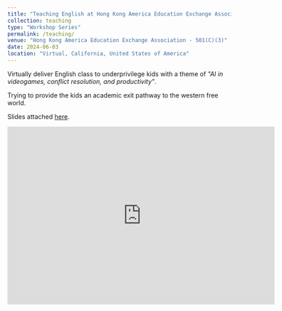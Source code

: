 ```yaml
---
title: "Teaching English at Hong Kong America Education Exchange Association"
collection: teaching
type: "Workshop Series"
permalink: /teaching/
venue: "Hong Kong America Education Exchange Association - 501(C)(3)"
date: 2024-06-03
location: "Virtual, California, United States of America"
---
```


Virtually deliver English class to underprivilege kids with a theme of *"AI in videogames, conflict resolution, and productivity"*. 

Trying to provide the kids an academic exit pathway to the western free world. 

Slides attached [here](https://utoronto-my.sharepoint.com/:p:/g/personal/marcokk_chan_mail_utoronto_ca/Edqr6-x3sxhMiQlK9am-zYYBupE30fxeFr53bI8PefBYQw?e=hfFGM9&nav=eyJzSWQiOjMyMCwiY0lkIjoyOTM2MzI2MTEzfQ). 

<iframe src="https://utoronto-my.sharepoint.com/:p:/g/personal/marcokk_chan_mail_utoronto_ca/Edqr6-x3sxhMiQlK9am-zYYBupE30fxeFr53bI8PefBYQw?e=MavO8I&amp;action=embedview&amp;wdAr=1.7777777777777777" width="600" height="400" frameborder="0" allowfullscreen="true"></iframe>
